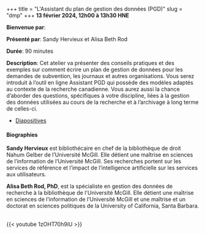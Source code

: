 +++
title = "L'Assistant du plan de gestion des données (PGD)"
slug = "dmp"
+++
**13 février 2024, 12h00 à 13h30 HNE**

**Bienvenue par**: 

**Présenté par**: Sandy Hervieux et Alisa Beth Rod

**Durée**: 90 minutes

**Description**: Cet atelier va présenter des conseils pratiques et des exemples sur comment écrire un plan de
gestion de données pour les demandes de subvention, les journaux et autres organisations. Vous serez introduit
à l’outil en ligne Assistant PGD qui possède des modèles adaptés au contexte de la recherche canadienne. Vous
aurez aussi la chance d’aborder des questions, spécifiques à votre discipline, liées à la gestion des données
utilisées au cours de la recherche et à l’archivage à long terme de celles-ci.

* [Diapositives](https://drive.google.com/file/d/128z_pGBMw9vp1DoSrMPCdTPppMXe1m8N/view)

#### Biographies

**Sandy Hervieux** est bibliothécaire en chef de la
bibliothèque de droit Nahum Gelber de l’Université McGill.
Elle détient une maîtrise en sciences de l’information de l’Université McGill.
Ses recherches portent sur les services de référence et l’impact
de l’intelligence artificielle sur les services aux utilisateurs.

**Alisa Beth Rod, PhD**, est la spécialiste en gestion des
données de recherche à la bibliothèque de l'Université McGill.
Elle détient une maîtrise en sciences de l’information de
l’Université McGill et une maîtrise et un doctorat en sciences
politiques de la University of California, Santa Barbara.

<br>
{{< youtube 1zOHT70h9iU >}}
